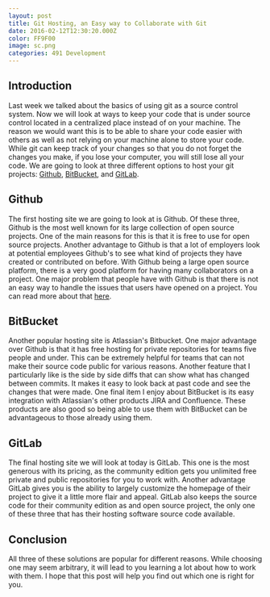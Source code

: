 ```yaml
---
layout: post
title: Git Hosting, an Easy way to Collaborate with Git
date: 2016-02-12T12:30:20.000Z
color: FF9F00
image: sc.png
categories: 491 Development
---
```

Introduction
------------
Last week we talked about the basics of using git as a source control system.
Now we will look at ways to keep your code that is under source control located
in a centralized place instead of on your machine. The reason we would want this
is to be able to share your code easier with others as well as not relying on
your machine alone to store your code. While git can keep track of your changes
so that you do not forget the changes you make, if you lose your computer, you
will still lose all your code. We are going to look at three different options
to host your git projects: [Github][github], [BitBucket][bitbucket], and
[GitLab][gitlab].

Github
---------
The first hosting site we are going to look at is Github. Of these three, Github
is the most well known for its large collection of open source projects. One of
the main reasons for this is that it is free to use for open source projects.
Another advantage to Github is that a lot of employers look at potential
employees Github's to see what kind of projects they have created or contributed
on before. With Github being a large open source platform, there is a very good
platform for having many collaborators on a project. One major problem that
people have with Github is that there is not an easy way to handle the issues
that users have opened on a project. You can read more about that [here][deargh].

BitBucket
------------
Another popular hosting site is Atlassian's Bitbucket. One major advantage over
Github is that it has free hosting for private repositories for teams five
people and under. This can be extremely helpful for teams that can not make their
source code public for various reasons. Another feature that I particularly like
is the side by side diffs that can show what has changed between commits. It makes
it easy to look back at past code and see the changes that were made. One final
item I enjoy about BitBucket is its easy integration with Atlassian's other
products JIRA and Confluence. These products are also good so being able to use
them with BitBucket can be advantageous to those already using them.

GitLab
---------
The final hosting site we will look at today is GitLab. This one is the most
generous with its pricing, as the community edition gets you unlimited free
private and public repositories for you to work with. Another advantage GitLab
gives you is the ability to largely customize the homepage of their project to
give it a little more flair and appeal. GitLab also keeps the source code for
their community edition as and open source project, the only one of these three
that has their hosting software source code available.

Conclusion
----------
All three of these solutions are popular for different reasons. While choosing
one may seem arbitrary, it will lead to you learning a lot about how to work
with them. I hope that this post will help you find out which one is right for
you.

[github]: https://www.github.com
[bitbucket]: https://www.bitbucket.org
[gitlab]: https://www.gitlab.com
[deargh]: https://github.com/dear-github/dear-github
